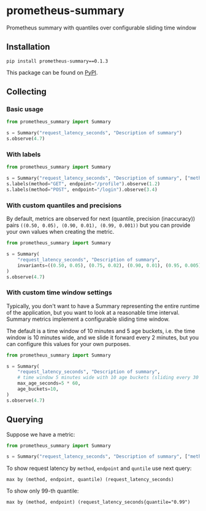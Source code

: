 # prometheus-summary
Prometheus summary with quantiles over configurable sliding time window

## Installation

```
pip install prometheus-summary==0.1.3
```
This package can be found on [PyPI](https://pypi.org/project/prometheus-summary/).

## Collecting

### Basic usage

```python
from prometheus_summary import Summary

s = Summary("request_latency_seconds", "Description of summary")
s.observe(4.7)
```

### With labels

```python
from prometheus_summary import Summary

s = Summary("request_latency_seconds", "Description of summary", ["method", "endpoint"])
s.labels(method="GET", endpoint="/profile").observe(1.2)
s.labels(method="POST", endpoint="/login").observe(3.4)
```

### With custom quantiles and precisions

By default, metrics are observed for next (quantile, precision (inaccuracy)) pairs
`((0.50, 0.05), (0.90, 0.01), (0.99, 0.001))`
but you can provide your own values when creating the metric.

```python
from prometheus_summary import Summary

s = Summary(
    "request_latency_seconds", "Description of summary",
    invariants=((0.50, 0.05), (0.75, 0.02), (0.90, 0.01), (0.95, 0.005), (0.99, 0.001)),
)
s.observe(4.7)
```

### With custom time window settings

Typically, you don't want to have a Summary representing the entire runtime of the application,
but you want to look at a reasonable time interval. Summary metrics implement a configurable sliding time window.

The default is a time window of 10 minutes and 5 age buckets, i.e. the time window is 10 minutes wide, and
we slide it forward every 2 minutes, but you can configure this values for your own purposes.

```python
from prometheus_summary import Summary

s = Summary(
    "request_latency_seconds", "Description of summary",
    # time window 5 minutes wide with 10 age buckets (sliding every 30 seconds)
    max_age_seconds=5 * 60,
    age_buckets=10,
)
s.observe(4.7)
```

## Querying

Suppose we have a metric:

```python
from prometheus_summary import Summary

s = Summary("request_latency_seconds", "Description of summary", ["method", "endpoint"])
```

To show request latency by `method`, `endpoint` and `quntile` use next query:
```
max by (method, endpoint, quantile) (request_latency_seconds)
```

To show only 99-th quantile:
```
max by (method, endpoint) (request_latency_seconds{quantile="0.99")
```
